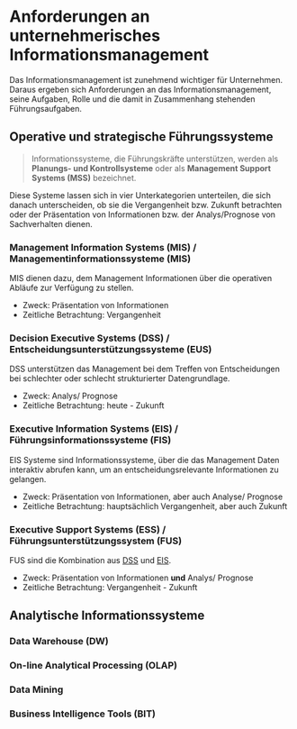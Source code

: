 # Anforderungen an unternehmerisches Informationsmanagement
Das Informationsmanagement ist zunehmend wichtiger für Unternehmen. Daraus ergeben sich Anforderungen an das Informationsmanagement, seine Aufgaben, Rolle und die damit in Zusammenhang stehenden Führungsaufgaben.

## Operative und strategische Führungssysteme
> Informationssysteme, die Führungskräfte unterstützen, werden als **Planungs- und Kontrollsysteme** oder als **Management Support Systems (MSS)** bezeichnet.



Diese Systeme lassen sich in vier Unterkategorien unterteilen, die sich danach unterscheiden, ob sie die Vergangenheit bzw. Zukunft betrachten oder der Präsentation von Informationen bzw. der Analys/Prognose von Sachverhalten dienen.

### Management Information Systems (MIS) / Managementinformationssysteme (MIS)
MIS dienen dazu, dem Management Informationen über die operativen Abläufe zur Verfügung zu stellen.

- Zweck: Präsentation von Informationen  
- Zeitliche Betrachtung: Vergangenheit

### Decision Executive Systems (DSS) / Entscheidungsunterstützungssysteme (EUS)
DSS unterstützen das Management bei dem Treffen von Entscheidungen bei schlechter oder schlecht strukturierter Datengrundlage.

- Zweck: Analys/ Prognose  
- Zeitliche Betrachtung: heute - Zukunft

### Executive Information Systems (EIS) / Führungsinformationssysteme (FIS)
EIS Systeme sind Informationssysteme, über die das Management Daten interaktiv abrufen kann, um an entscheidungsrelevante Informationen zu gelangen.

- Zweck: Präsentation von Informationen, aber auch Analyse/ Prognose
- Zeitliche Betrachtung: hauptsächlich Vergangenheit, aber auch Zukunft

### Executive Support Systems (ESS) / Führungsunterstützungssystem (FUS)
FUS sind die Kombination aus [DSS](Anforderungen-an-unternehmerisches-Informationsmanagement.md#decision-executive-systems-des--entscheidungsunterstützungssysteme-eus) und [EIS](Anforderungen-an-unternehmerisches-Informationsmanagement.md#executive-information-systems-eis--führungsinformationssysteme-fis).

- Zweck: Präsentation von Informationen **und** Analys/ Prognose
-  Zeitliche Betrachtung: Vergangenheit - Zukunft

## Analytische Informationssysteme

### Data Warehouse (DW)

### On-line Analytical Processing (OLAP)

### Data Mining

### Business Intelligence Tools (BIT)